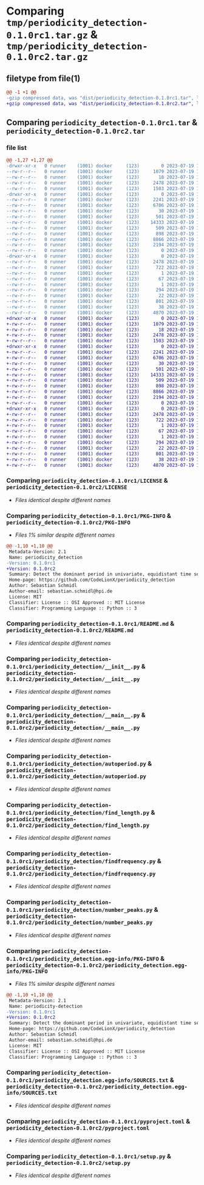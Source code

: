 # Comparing `tmp/periodicity_detection-0.1.0rc1.tar.gz` & `tmp/periodicity_detection-0.1.0rc2.tar.gz`

## filetype from file(1)

```diff
@@ -1 +1 @@
-gzip compressed data, was "dist/periodicity_detection-0.1.0rc1.tar", last modified: Wed Jul 19 11:22:26 2023, max compression
+gzip compressed data, was "dist/periodicity_detection-0.1.0rc2.tar", last modified: Wed Jul 19 11:49:34 2023, max compression
```

## Comparing `periodicity_detection-0.1.0rc1.tar` & `periodicity_detection-0.1.0rc2.tar`

### file list

```diff
@@ -1,27 +1,27 @@
-drwxr-xr-x   0 runner    (1001) docker     (123)        0 2023-07-19 11:22:26.000000 periodicity_detection-0.1.0rc1/
--rw-r--r--   0 runner    (1001) docker     (123)     1079 2023-07-19 11:21:21.000000 periodicity_detection-0.1.0rc1/LICENSE
--rw-r--r--   0 runner    (1001) docker     (123)       18 2023-07-19 11:21:21.000000 periodicity_detection-0.1.0rc1/MANIFEST.in
--rw-r--r--   0 runner    (1001) docker     (123)     2478 2023-07-19 11:22:26.000000 periodicity_detection-0.1.0rc1/PKG-INFO
--rw-r--r--   0 runner    (1001) docker     (123)     1503 2023-07-19 11:21:21.000000 periodicity_detection-0.1.0rc1/README.md
-drwxr-xr-x   0 runner    (1001) docker     (123)        0 2023-07-19 11:22:26.000000 periodicity_detection-0.1.0rc1/periodicity_detection/
--rw-r--r--   0 runner    (1001) docker     (123)     2241 2023-07-19 11:21:21.000000 periodicity_detection-0.1.0rc1/periodicity_detection/__init__.py
--rw-r--r--   0 runner    (1001) docker     (123)     6706 2023-07-19 11:21:21.000000 periodicity_detection-0.1.0rc1/periodicity_detection/__main__.py
--rw-r--r--   0 runner    (1001) docker     (123)       30 2023-07-19 11:21:21.000000 periodicity_detection-0.1.0rc1/periodicity_detection/_version.py
--rw-r--r--   0 runner    (1001) docker     (123)      501 2023-07-19 11:21:21.000000 periodicity_detection-0.1.0rc1/periodicity_detection/autocorrelation.py
--rw-r--r--   0 runner    (1001) docker     (123)    14333 2023-07-19 11:21:21.000000 periodicity_detection-0.1.0rc1/periodicity_detection/autoperiod.py
--rw-r--r--   0 runner    (1001) docker     (123)      509 2023-07-19 11:21:21.000000 periodicity_detection-0.1.0rc1/periodicity_detection/fft.py
--rw-r--r--   0 runner    (1001) docker     (123)      898 2023-07-19 11:21:21.000000 periodicity_detection-0.1.0rc1/periodicity_detection/find_length.py
--rw-r--r--   0 runner    (1001) docker     (123)     8866 2023-07-19 11:21:21.000000 periodicity_detection-0.1.0rc1/periodicity_detection/findfrequency.py
--rw-r--r--   0 runner    (1001) docker     (123)     2194 2023-07-19 11:21:21.000000 periodicity_detection-0.1.0rc1/periodicity_detection/number_peaks.py
--rw-r--r--   0 runner    (1001) docker     (123)        0 2023-07-19 11:21:21.000000 periodicity_detection-0.1.0rc1/periodicity_detection/py.typed
-drwxr-xr-x   0 runner    (1001) docker     (123)        0 2023-07-19 11:22:26.000000 periodicity_detection-0.1.0rc1/periodicity_detection.egg-info/
--rw-r--r--   0 runner    (1001) docker     (123)     2478 2023-07-19 11:22:26.000000 periodicity_detection-0.1.0rc1/periodicity_detection.egg-info/PKG-INFO
--rw-r--r--   0 runner    (1001) docker     (123)      722 2023-07-19 11:22:26.000000 periodicity_detection-0.1.0rc1/periodicity_detection.egg-info/SOURCES.txt
--rw-r--r--   0 runner    (1001) docker     (123)        1 2023-07-19 11:22:26.000000 periodicity_detection-0.1.0rc1/periodicity_detection.egg-info/dependency_links.txt
--rw-r--r--   0 runner    (1001) docker     (123)       67 2023-07-19 11:22:26.000000 periodicity_detection-0.1.0rc1/periodicity_detection.egg-info/entry_points.txt
--rw-r--r--   0 runner    (1001) docker     (123)        1 2023-07-19 11:22:26.000000 periodicity_detection-0.1.0rc1/periodicity_detection.egg-info/not-zip-safe
--rw-r--r--   0 runner    (1001) docker     (123)      294 2023-07-19 11:22:26.000000 periodicity_detection-0.1.0rc1/periodicity_detection.egg-info/requires.txt
--rw-r--r--   0 runner    (1001) docker     (123)       22 2023-07-19 11:22:26.000000 periodicity_detection-0.1.0rc1/periodicity_detection.egg-info/top_level.txt
--rw-r--r--   0 runner    (1001) docker     (123)      801 2023-07-19 11:21:21.000000 periodicity_detection-0.1.0rc1/pyproject.toml
--rw-r--r--   0 runner    (1001) docker     (123)       38 2023-07-19 11:22:26.000000 periodicity_detection-0.1.0rc1/setup.cfg
--rw-r--r--   0 runner    (1001) docker     (123)     4870 2023-07-19 11:21:21.000000 periodicity_detection-0.1.0rc1/setup.py
+drwxr-xr-x   0 runner    (1001) docker     (123)        0 2023-07-19 11:49:34.000000 periodicity_detection-0.1.0rc2/
+-rw-r--r--   0 runner    (1001) docker     (123)     1079 2023-07-19 11:49:05.000000 periodicity_detection-0.1.0rc2/LICENSE
+-rw-r--r--   0 runner    (1001) docker     (123)       18 2023-07-19 11:49:05.000000 periodicity_detection-0.1.0rc2/MANIFEST.in
+-rw-r--r--   0 runner    (1001) docker     (123)     2478 2023-07-19 11:49:34.000000 periodicity_detection-0.1.0rc2/PKG-INFO
+-rw-r--r--   0 runner    (1001) docker     (123)     1503 2023-07-19 11:49:05.000000 periodicity_detection-0.1.0rc2/README.md
+drwxr-xr-x   0 runner    (1001) docker     (123)        0 2023-07-19 11:49:34.000000 periodicity_detection-0.1.0rc2/periodicity_detection/
+-rw-r--r--   0 runner    (1001) docker     (123)     2241 2023-07-19 11:49:05.000000 periodicity_detection-0.1.0rc2/periodicity_detection/__init__.py
+-rw-r--r--   0 runner    (1001) docker     (123)     6706 2023-07-19 11:49:05.000000 periodicity_detection-0.1.0rc2/periodicity_detection/__main__.py
+-rw-r--r--   0 runner    (1001) docker     (123)       30 2023-07-19 11:49:05.000000 periodicity_detection-0.1.0rc2/periodicity_detection/_version.py
+-rw-r--r--   0 runner    (1001) docker     (123)      501 2023-07-19 11:49:05.000000 periodicity_detection-0.1.0rc2/periodicity_detection/autocorrelation.py
+-rw-r--r--   0 runner    (1001) docker     (123)    14333 2023-07-19 11:49:05.000000 periodicity_detection-0.1.0rc2/periodicity_detection/autoperiod.py
+-rw-r--r--   0 runner    (1001) docker     (123)      509 2023-07-19 11:49:05.000000 periodicity_detection-0.1.0rc2/periodicity_detection/fft.py
+-rw-r--r--   0 runner    (1001) docker     (123)      898 2023-07-19 11:49:05.000000 periodicity_detection-0.1.0rc2/periodicity_detection/find_length.py
+-rw-r--r--   0 runner    (1001) docker     (123)     8866 2023-07-19 11:49:05.000000 periodicity_detection-0.1.0rc2/periodicity_detection/findfrequency.py
+-rw-r--r--   0 runner    (1001) docker     (123)     2194 2023-07-19 11:49:05.000000 periodicity_detection-0.1.0rc2/periodicity_detection/number_peaks.py
+-rw-r--r--   0 runner    (1001) docker     (123)        0 2023-07-19 11:49:05.000000 periodicity_detection-0.1.0rc2/periodicity_detection/py.typed
+drwxr-xr-x   0 runner    (1001) docker     (123)        0 2023-07-19 11:49:34.000000 periodicity_detection-0.1.0rc2/periodicity_detection.egg-info/
+-rw-r--r--   0 runner    (1001) docker     (123)     2478 2023-07-19 11:49:34.000000 periodicity_detection-0.1.0rc2/periodicity_detection.egg-info/PKG-INFO
+-rw-r--r--   0 runner    (1001) docker     (123)      722 2023-07-19 11:49:34.000000 periodicity_detection-0.1.0rc2/periodicity_detection.egg-info/SOURCES.txt
+-rw-r--r--   0 runner    (1001) docker     (123)        1 2023-07-19 11:49:34.000000 periodicity_detection-0.1.0rc2/periodicity_detection.egg-info/dependency_links.txt
+-rw-r--r--   0 runner    (1001) docker     (123)       67 2023-07-19 11:49:34.000000 periodicity_detection-0.1.0rc2/periodicity_detection.egg-info/entry_points.txt
+-rw-r--r--   0 runner    (1001) docker     (123)        1 2023-07-19 11:49:34.000000 periodicity_detection-0.1.0rc2/periodicity_detection.egg-info/not-zip-safe
+-rw-r--r--   0 runner    (1001) docker     (123)      294 2023-07-19 11:49:34.000000 periodicity_detection-0.1.0rc2/periodicity_detection.egg-info/requires.txt
+-rw-r--r--   0 runner    (1001) docker     (123)       22 2023-07-19 11:49:34.000000 periodicity_detection-0.1.0rc2/periodicity_detection.egg-info/top_level.txt
+-rw-r--r--   0 runner    (1001) docker     (123)      801 2023-07-19 11:49:05.000000 periodicity_detection-0.1.0rc2/pyproject.toml
+-rw-r--r--   0 runner    (1001) docker     (123)       38 2023-07-19 11:49:34.000000 periodicity_detection-0.1.0rc2/setup.cfg
+-rw-r--r--   0 runner    (1001) docker     (123)     4870 2023-07-19 11:49:05.000000 periodicity_detection-0.1.0rc2/setup.py
```

### Comparing `periodicity_detection-0.1.0rc1/LICENSE` & `periodicity_detection-0.1.0rc2/LICENSE`

 * *Files identical despite different names*

### Comparing `periodicity_detection-0.1.0rc1/PKG-INFO` & `periodicity_detection-0.1.0rc2/PKG-INFO`

 * *Files 1% similar despite different names*

```diff
@@ -1,10 +1,10 @@
 Metadata-Version: 2.1
 Name: periodicity_detection
-Version: 0.1.0rc1
+Version: 0.1.0rc2
 Summary: Detect the dominant period in univariate, equidistant time series data.
 Home-page: https://github.com/CodeLionX/periodicity_detection
 Author: Sebastian Schmidl
 Author-email: sebastian.schmidl@hpi.de
 License: MIT
 Classifier: License :: OSI Approved :: MIT License
 Classifier: Programming Language :: Python :: 3
```

### Comparing `periodicity_detection-0.1.0rc1/README.md` & `periodicity_detection-0.1.0rc2/README.md`

 * *Files identical despite different names*

### Comparing `periodicity_detection-0.1.0rc1/periodicity_detection/__init__.py` & `periodicity_detection-0.1.0rc2/periodicity_detection/__init__.py`

 * *Files identical despite different names*

### Comparing `periodicity_detection-0.1.0rc1/periodicity_detection/__main__.py` & `periodicity_detection-0.1.0rc2/periodicity_detection/__main__.py`

 * *Files identical despite different names*

### Comparing `periodicity_detection-0.1.0rc1/periodicity_detection/autoperiod.py` & `periodicity_detection-0.1.0rc2/periodicity_detection/autoperiod.py`

 * *Files identical despite different names*

### Comparing `periodicity_detection-0.1.0rc1/periodicity_detection/find_length.py` & `periodicity_detection-0.1.0rc2/periodicity_detection/find_length.py`

 * *Files identical despite different names*

### Comparing `periodicity_detection-0.1.0rc1/periodicity_detection/findfrequency.py` & `periodicity_detection-0.1.0rc2/periodicity_detection/findfrequency.py`

 * *Files identical despite different names*

### Comparing `periodicity_detection-0.1.0rc1/periodicity_detection/number_peaks.py` & `periodicity_detection-0.1.0rc2/periodicity_detection/number_peaks.py`

 * *Files identical despite different names*

### Comparing `periodicity_detection-0.1.0rc1/periodicity_detection.egg-info/PKG-INFO` & `periodicity_detection-0.1.0rc2/periodicity_detection.egg-info/PKG-INFO`

 * *Files 1% similar despite different names*

```diff
@@ -1,10 +1,10 @@
 Metadata-Version: 2.1
 Name: periodicity-detection
-Version: 0.1.0rc1
+Version: 0.1.0rc2
 Summary: Detect the dominant period in univariate, equidistant time series data.
 Home-page: https://github.com/CodeLionX/periodicity_detection
 Author: Sebastian Schmidl
 Author-email: sebastian.schmidl@hpi.de
 License: MIT
 Classifier: License :: OSI Approved :: MIT License
 Classifier: Programming Language :: Python :: 3
```

### Comparing `periodicity_detection-0.1.0rc1/periodicity_detection.egg-info/SOURCES.txt` & `periodicity_detection-0.1.0rc2/periodicity_detection.egg-info/SOURCES.txt`

 * *Files identical despite different names*

### Comparing `periodicity_detection-0.1.0rc1/pyproject.toml` & `periodicity_detection-0.1.0rc2/pyproject.toml`

 * *Files identical despite different names*

### Comparing `periodicity_detection-0.1.0rc1/setup.py` & `periodicity_detection-0.1.0rc2/setup.py`

 * *Files identical despite different names*

